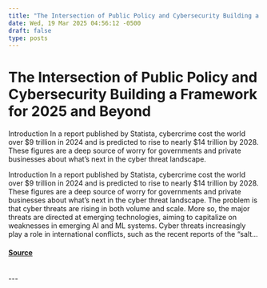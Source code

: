 ```yaml
---
title: "The Intersection of Public Policy and Cybersecurity Building a Framework for 2025 and Beyond"
date: Wed, 19 Mar 2025 04:56:12 -0500
draft: false
type: posts
---
```

# The Intersection of Public Policy and Cybersecurity Building a Framework for 2025 and Beyond





 Introduction In a report published by Statista, cybercrime cost the world over $9 trillion in 2024 and is predicted to rise to nearly $14 trillion by 2028. These figures are a deep source of worry for governments and private businesses about what’s next in the cyber threat landscape.

Introduction In a report published by Statista, cybercrime cost the world over $9 trillion in 2024 and is predicted to rise to nearly $14 trillion by 2028. These figures are a deep source of worry for governments and private businesses about what’s next in the cyber threat landscape. The problem is that cyber threats are rising in both volume and scale. More so, the major threats are directed at emerging technologies, aiming to capitalize on weaknesses in emerging AI and ML systems. Cyber threats increasingly play a role in international conflicts, such as the recent reports of the “salt...

#### [Source](https://www.tripwire.com/state-of-security/intersection-public-policy-and-cybersecurity-building-framework-2025-and-beyond)

<br/>
---

